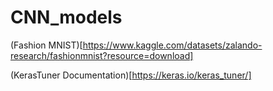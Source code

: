 # CNN_models

(Fashion MNIST)[https://www.kaggle.com/datasets/zalando-research/fashionmnist?resource=download]

(KerasTuner Documentation)[https://keras.io/keras_tuner/]

